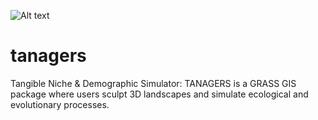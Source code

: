 ![Alt text](https://raw.githubusercontent.com/jasonleebrown/tanagers/tanagers_logo2.png?raw=true "Title") 
# tanagers
Tangible Niche &amp; Demographic Simulator: TANAGERS is a GRASS GIS package where users sculpt 3D landscapes and simulate ecological and evolutionary processes.  
